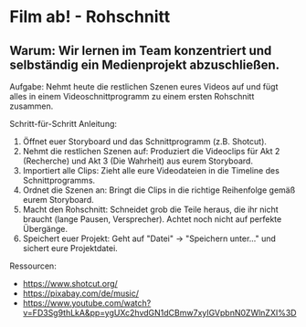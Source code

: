 # Film ab! - Rohschnitt

## Warum: Wir lernen im Team konzentriert und selbständig ein Medienprojekt abzuschließen.

Aufgabe: Nehmt heute die restlichen Szenen eures Videos auf und fügt alles in einem Videoschnittprogramm zu einem ersten Rohschnitt zusammen.

Schritt-für-Schritt Anleitung:
1. Öffnet euer Storyboard und das Schnittprogramm (z.B. Shotcut).
2. Nehmt die restlichen Szenen auf: Produziert die Videoclips für Akt 2 (Recherche) und Akt 3 (Die Wahrheit) aus eurem Storyboard.
3. Importiert alle Clips: Zieht alle eure Videodateien in die Timeline des Schnittprogramms.
4. Ordnet die Szenen an: Bringt die Clips in die richtige Reihenfolge gemäß eurem Storyboard.
5. Macht den Rohschnitt: Schneidet grob die Teile heraus, die ihr nicht braucht (lange Pausen, Versprecher). Achtet noch nicht auf perfekte Übergänge.
6. Speichert euer Projekt: Geht auf "Datei" -> "Speichern unter..." und sichert eure Projektdatei.

Ressourcen:
* https://www.shotcut.org/
* https://pixabay.com/de/music/
* https://www.youtube.com/watch?v=FD3Sg9thLkA&pp=ygUXc2hvdGN1dCBmw7xyIGVpbnN0ZWlnZXI%3D
